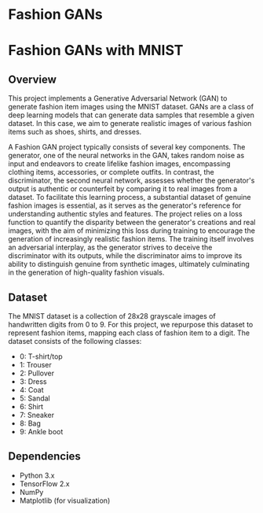 # Fashion GANs

# Fashion GANs with MNIST

## Overview

This project implements a Generative Adversarial Network (GAN) to generate fashion item images using the MNIST dataset. GANs are a class of deep learning models that can generate data samples that resemble a given dataset. In this case, we aim to generate realistic images of various fashion items such as shoes, shirts, and dresses.

A Fashion GAN project typically consists of several key components. The generator, one of the neural networks in the GAN, takes random noise as input and endeavors to create lifelike fashion images, encompassing clothing items, accessories, or complete outfits. In contrast, the discriminator, the second neural network, assesses whether the generator's output is authentic or counterfeit by comparing it to real images from a dataset. To facilitate this learning process, a substantial dataset of genuine fashion images is essential, as it serves as the generator's reference for understanding authentic styles and features. The project relies on a loss function to quantify the disparity between the generator's creations and real images, with the aim of minimizing this loss during training to encourage the generation of increasingly realistic fashion items. The training itself involves an adversarial interplay, as the generator strives to deceive the discriminator with its outputs, while the discriminator aims to improve its ability to distinguish genuine from synthetic images, ultimately culminating in the generation of high-quality fashion visuals.

## Dataset

The MNIST dataset is a collection of 28x28 grayscale images of handwritten digits from 0 to 9. For this project, we repurpose this dataset to represent fashion items, mapping each class of fashion item to a digit. The dataset consists of the following classes:
- 0: T-shirt/top
- 1: Trouser
- 2: Pullover
- 3: Dress
- 4: Coat
- 5: Sandal
- 6: Shirt
- 7: Sneaker
- 8: Bag
- 9: Ankle boot

## Dependencies

- Python 3.x
- TensorFlow 2.x
- NumPy
- Matplotlib (for visualization)
